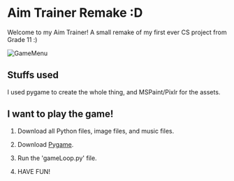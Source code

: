 # Aim Trainer Remake :D

Welcome to my Aim Trainer! A small remake of my first ever CS project from Grade 11 :)

![GameMenu](https://imgur.com/GBNTHQU.png)

## Stuffs used

I used pygame to create the whole thing, and MSPaint/Pixlr for the assets.

## I want to play the game!

1. Download all Python files, image files, and music files.

2. Download [Pygame](https://www.pygame.org/wiki/GettingStarted).

3. Run the 'gameLoop.py' file.

4. HAVE FUN!
